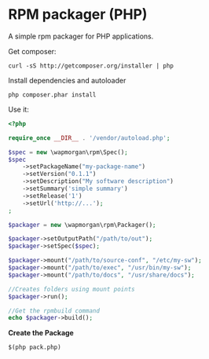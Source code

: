 RPM packager (PHP)
==================

A simple rpm packager for PHP applications.

Get composer:

```
curl -sS http://getcomposer.org/installer | php
```

Install dependencies and autoloader

```
php composer.phar install
```

Use it:

```php
<?php

require_once __DIR__ . '/vendor/autoload.php';

$spec = new \wapmorgan\rpm\Spec();
$spec
    ->setPackageName("my-package-name")
    ->setVersion("0.1.1")
    ->setDescription("My software description")
    ->setSummary('simple summary')
    ->setRelease('1')
    ->setUrl('http://...');
;

$packager = new \wapmorgan\rpm\Packager();

$packager->setOutputPath("/path/to/out");
$packager->setSpec($spec);

$packager->mount("/path/to/source-conf", "/etc/my-sw");
$packager->mount("/path/to/exec", "/usr/bin/my-sw");
$packager->mount("/path/to/docs", "/usr/share/docs");

//Creates folders using mount points
$packager->run();

//Get the rpmbuild command
echo $packager->build();
```

**Create the Package**

```
$(php pack.php)
```
